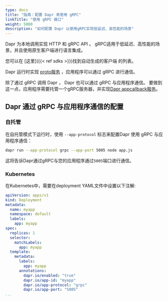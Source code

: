 ```yaml
---
type: docs
title: "指南：配置 Dapr 来使用 gRPC"
linkTitle: "使用 gRPC 接口"
weight: 5000
description: "如何配置 Dapr 以使用gRPC实现低延迟、高性能的场景"
---
```


Dapr 为本地调用实现 HTTP 和 gRPC API 。 gRPC适用于低延迟、高性能的场景，并且使用原生客户端进行语言集成。

您可以在 [这里]({{< ref sdks >}})找到自动生成的客户端 的列表。

Dapr 运行时实现 [proto服务](https://github.com/dapr/dapr/blob/master/dapr/proto/runtime/v1/dapr.proto) ，应用程序可以通过 gRPC 进行通信。

除了通过 gRPC 调用 Dapr ， Dapr 也可以通过 gRPC 与应用程序通信。 要做到这一点，应用程序需要托管一个gRPC服务器，并实现[Dapr appcallback服务](https://github.com/dapr/dapr/blob/master/dapr/proto/runtime/v1/appcallback.proto)。

## Dapr 通过 gRPC 与应用程序通信的配置

### 自托管

在自托管模式下运行时，使用 `--app-protocol` 标志来配置Dapr 使用 gRPC 与应用程序通信：

```bash
dapr run --app-protocol grpc --app-port 5005 node app.js
```
这将告诉Dapr通过gRPC与您的应用程序通过`5005`端口进行通信。


### Kubernetes

在Kubernetes中，需要在deployment YAML文件中设置以下注解:

```yaml
apiVersion: apps/v1
kind: Deployment
metadata:
  name: myapp
  namespace: default
  labels:
    app: myapp
spec:
  replicas: 1
  selector:
    matchLabels:
      app: myapp
  template:
    metadata:
      labels:
        app: myapp
      annotations:
        dapr.io/enabled: "true"
        dapr.io/app-id: "myapp"
        dapr.io/app-protocol: "grpc"
        dapr.io/app-port: "5005"
...
```